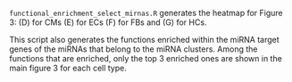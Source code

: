`functional_enrichment_select_mirnas.R` generates the heatmap for Figure 3: (D) for CMs (E) for ECs (F) for FBs and (G) for HCs.

This script also generates the functions enriched within the miRNA target genes of the miRNAs that belong to the miRNA clusters. Among the functions that are enriched, only the top 3 enriched ones are shown in the main figure 3 for each cell type.
